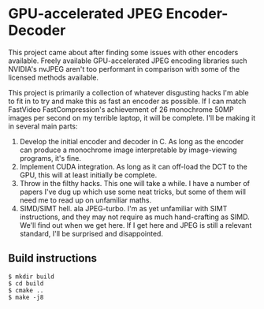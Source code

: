 # GPU-accelerated JPEG Encoder-Decoder
This project came about after finding some issues with other encoders available. Freely available GPU-accelerated JPEG encoding libraries such NVIDIA's nvJPEG aren't too performant in comparison with some of the licensed methods available.

This project is primarily a collection of whatever disgusting hacks I'm able to fit in to try and make this as fast an encoder as possible. If I can match FastVideo FastCompression's achievement of 26 monochrome 50MP images per second on my terrible laptop, it will be complete. I'll be making it in several main parts:

1. Develop the initial encoder and decoder in C. As long as the encoder can produce a monochrome image interpretable by image-viewing programs, it's fine.
2. Implement CUDA integration. As long as it can off-load the DCT to the GPU, this will at least initially be complete.
3. Throw in the filthy hacks. This one will take a while. I have a number of papers I've dug up which use some neat tricks, but some of them will need me to read up on unfamiliar maths.
4. SIMD/SIMT hell. ala JPEG-turbo. I'm as yet unfamiliar with SIMT instructions, and they may not require as much hand-crafting as SIMD. We'll find out when we get here. If I get here and JPEG is still a relevant standard, I'll be surprised and disappointed.

## Build instructions
```
$ mkdir build
$ cd build
$ cmake ..
$ make -j8
```
